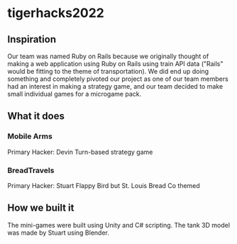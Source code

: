 # tigerhacks2022

## Inspiration
Our team was named Ruby on Rails because we originally thought of making a web application using Ruby on Rails using train API data ("Rails" would be fitting to the theme of transportation).
We did end up doing something and completely pivoted our project as one of our team members had an interest in making a strategy game, and our team decided to make small individual games for a microgame pack. 

## What it does
### Mobile Arms
Primary Hacker: Devin
Turn-based strategy game

### BreadTravels
Primary Hacker: Stuart
Flappy Bird but St. Louis Bread Co themed

## How we built it
The mini-games were built using Unity and C# scripting.
The tank 3D model was made by Stuart using Blender.
